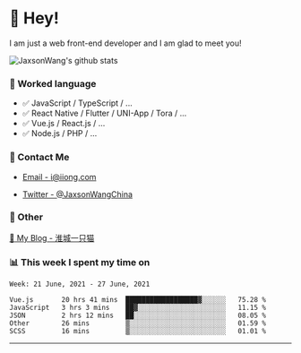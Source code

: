 # 👋 Hey!

I am just a web front-end developer and I am glad to meet you!

![JaxsonWang's github stats](https://github-readme-stats.vercel.app/api?username=JaxsonWang&&show_icons=true&&title_color=1abc9c&&icon_color=1abc9c)


### 📝 Worked language

- ✅ JavaScript / TypeScript / ...
- ✅ React Native / Flutter / UNI-App / Tora / ...
- ✅ Vue.js / React.js / ...
- ✅ Node.js / PHP / ...

### 📮 Contact Me

- [Email - i@iiong.com](mailto:i@iiong.com)

- [Twitter - @JaxsonWangChina](https://twitter.com/JaxsonWangChina)

### 🤪 Other

[📌 My Blog - 淮城一只猫](https://iiong.com)

### 📊 This week I spent my time on

<!--START_SECTION:waka-->
```text
Week: 21 June, 2021 - 27 June, 2021

Vue.js       20 hrs 41 mins  ██████████████████▓░░░░░░   75.28 % 
JavaScript   3 hrs 3 mins    ██▓░░░░░░░░░░░░░░░░░░░░░░   11.15 % 
JSON         2 hrs 12 mins   ██░░░░░░░░░░░░░░░░░░░░░░░   08.05 % 
Other        26 mins         ▒░░░░░░░░░░░░░░░░░░░░░░░░   01.59 % 
SCSS         16 mins         ▒░░░░░░░░░░░░░░░░░░░░░░░░   01.01 % 
```
<!--END_SECTION:waka-->

---
